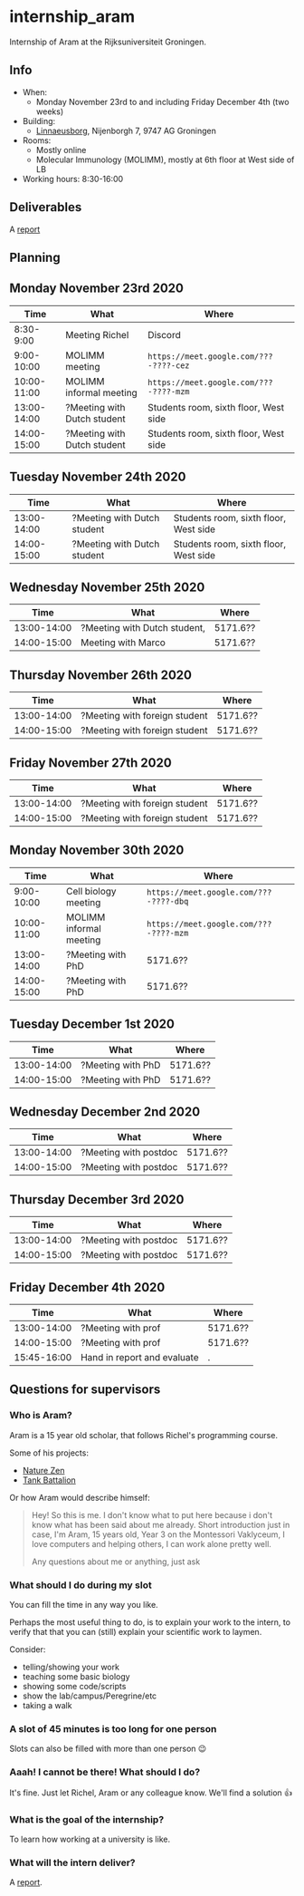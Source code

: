 # internship_aram

Internship of Aram at the Rijksuniversiteit Groningen.

## Info

 * When:
    * Monday November 23rd to and including Friday December 4th (two weeks)
 * Building: 
    * [Linnaeusborg](https://www.rug.nl/staff/location/5172), Nijenborgh 7, 9747 AG Groningen
 * Rooms:
    * Mostly online
    * Molecular Immunology (MOLIMM), mostly at 6th floor at West side of LB
 * Working hours: 8:30-16:00

## Deliverables

A [report](report.md)

## Planning

## Monday November 23rd 2020

Time       |What                                    |Where
-----------|----------------------------------------|-------------------------------------------------
 8:30-9:00 |Meeting Richel                          |Discord
 9:00-10:00|MOLIMM meeting                          |`https://meet.google.com/???-????-cez`
10:00-11:00|MOLIMM informal meeting                 |`https://meet.google.com/???-????-mzm`
13:00-14:00|?Meeting with Dutch student             |Students room, sixth floor, West side 
14:00-15:00|?Meeting with Dutch student             |Students room, sixth floor, West side

## Tuesday November 24th 2020

Time       |What                                    |Where
-----------|----------------------------------------|-------------------------------------------------
13:00-14:00|?Meeting with Dutch student             |Students room, sixth floor, West side 
14:00-15:00|?Meeting with Dutch student             |Students room, sixth floor, West side

## Wednesday November 25th 2020

Time       |What                                    |Where
-----------|----------------------------------------|-------------------------------------------------
13:00-14:00|?Meeting with Dutch student,            |5171.6??
14:00-15:00|Meeting with Marco                      |5171.6??

## Thursday November 26th 2020

Time       |What                                    |Where
-----------|----------------------------------------|-------------------------------------------------
13:00-14:00|?Meeting with foreign student           |5171.6??
14:00-15:00|?Meeting with foreign student           |5171.6??

## Friday November 27th 2020

Time       |What                                    |Where
-----------|----------------------------------------|-------------------------------------------------
13:00-14:00|?Meeting with foreign student           |5171.6??
14:00-15:00|?Meeting with foreign student           |5171.6??

## Monday November 30th 2020

Time       |What                                    |Where
-----------|----------------------------------------|-------------------------------------------------
 9:00-10:00|Cell biology meeting                    |`https://meet.google.com/???-????-dbq`
10:00-11:00|MOLIMM informal meeting                 |`https://meet.google.com/???-????-mzm`
13:00-14:00|?Meeting with PhD                       |5171.6??
14:00-15:00|?Meeting with PhD                       |5171.6??

## Tuesday December 1st 2020

Time       |What                                    |Where
-----------|----------------------------------------|-------------------------------------------------
13:00-14:00|?Meeting with PhD                       |5171.6??
14:00-15:00|?Meeting with PhD                       |5171.6??

## Wednesday December 2nd 2020

Time       |What                                    |Where
-----------|----------------------------------------|-------------------------------------------------
13:00-14:00|?Meeting with postdoc                   |5171.6??
14:00-15:00|?Meeting with postdoc                   |5171.6??

## Thursday December 3rd 2020

Time       |What                                    |Where
-----------|----------------------------------------|-------------------------------------------------
13:00-14:00|?Meeting with postdoc                   |5171.6??
14:00-15:00|?Meeting with postdoc                   |5171.6??

## Friday December 4th 2020

Time       |What                                    |Where
-----------|----------------------------------------|-------------------------------------------------
13:00-14:00|?Meeting with prof                      |5171.6??
14:00-15:00|?Meeting with prof                      |5171.6??
15:45-16:00|Hand in report and evaluate             |.

## Questions for supervisors

### Who is Aram?

Aram is a 15 year old scholar,
that follows Richel's programming course.

Some of his projects:

 * [Nature Zen](https://github.com/richelbilderbeek/djog_unos_2018)
 * [Tank Battalion](https://github.com/djog/djog_unos_2020)

Or how Aram would describe himself:

> Hey! So this is me. I don't know what to put here because i don't know what has been said about me already.
> Short introduction just in case,
> I'm Aram,
> 15 years old,
> Year 3 on the Montessori Vaklyceum,
> I love computers and helping others,
> I can work alone pretty well.
> 
> Any questions about me or anything, just ask

### What should I do during my slot

You can fill the time in any way you like.

Perhaps the most useful thing to do,
is to explain your work to the intern,
to verify that that you can (still) explain your scientific work to laymen.

Consider:

 * telling/showing your work
 * teaching some basic biology
 * showing some code/scripts 
 * show the lab/campus/Peregrine/etc
 * taking a walk

### A slot of 45 minutes is too long for one person

Slots can also be filled with more than one person :wink:

### Aaah! I cannot be there! What should I do?

It's fine. Just let Richel, Aram or any colleague know. 
We'll find a solution :+1:

### What is the goal of the internship?

To learn how working at a university is like.

### What will the intern deliver?

A [report](report.md).


